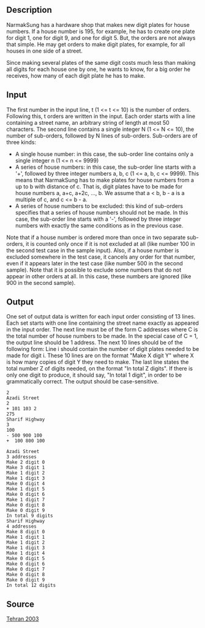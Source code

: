<h2>Description</h2><p>NarmakSung has a hardware shop that makes new digit plates for house numbers. If a house number is 195, for example, he has to create one plate for digit 1, one for digit 9, and one for digit 5. But, the orders are not always that simple. He may get orders to make digit plates, for example, for all houses in one side of a street. 
</p>
Since making several plates of the same digit costs much less than making all digits for each house one by one, he wants to know, for a big order he receives, how many of each digit plate he has to make.<h2>Input</h2><p>The first number in the input line, t (1 &lt;= t &lt;= 10) is the number of orders. Following this, t orders are written in the input. Each order starts with a line containing a street name, an arbitrary string of length at most 50 characters. The second line contains a single integer N (1 &lt;= N &lt;= 10), the number of sub-orders, followed by N lines of sub-orders. Sub-orders are of three kinds: 
</p><ul><li>A single house number: in this case, the sub-order line contains only a single integer n (1 &lt;= n &lt;= 9999)
<br></li><li>A series of house numbers: in this case, the sub-order line starts with a '+', followed by three integer numbers a, b, c (1 &lt;= a, b, c &lt;= 9999). This means that NarmakSung has to make plates for house numbers from a up to b with distance of c. That is, digit plates have to be made for house numbers a, a+c, a+2c, ..., b. We assume that a &lt; b, b - a is a multiple of c, and c &lt;= b - a.
<br></li><li>A series of house numbers to be excluded: this kind of sub-orders specifies that a series of house numbers should not be made. In this case, the sub-order line starts with a '-', followed by three integer numbers with exactly the same conditions as in the previous case.</li></ul><p>
</p>Note that if a house number is ordered more than once in two separate sub-orders, it is counted only once if it is not excluded at all (like number 100 in the second test case in the sample input). Also, if a house number is excluded somewhere in the test case, it cancels any order for that number, even if it appears later in the test case (like number 500 in the second sample). Note that it is possible to exclude some numbers that do not appear in other orders at all. In this case, these numbers are ignored (like 900 in the second sample).
<h2>Output</h2><p>One set of output data is written for each input order consisting of 13 lines. Each set starts with one line containing the street name exactly as appeared in the input order. The next line must be of the form C addresses where C is the total number of house numbers to be made. In the special case of C = 1, the output line should be 1 address. The next 10 lines should be of the following form: Line i should contain the number of digit plates needed to be made for digit i. These 10 lines are on the format "Make X digit Y" where X is how many copies of digit Y they need to make. The last line states the total number Z of digits needed, on the format "In total Z digits". If there is only one digit to produce, it should say, "In total 1 digit", in order to be grammatically correct. The output should be case-sensitive.</p><pre><code class="language-input1">2 
Azadi Street
2
+ 101 103 2
275 
Sharif Highway
3
100
- 500 900 100
+  100 800 100
</code></pre><pre><code class="language-output1">Azadi Street
3 addresses
Make 2 digit 0
Make 3 digit 1
Make 1 digit 2
Make 1 digit 3
Make 0 digit 4
Make 1 digit 5
Make 0 digit 6
Make 1 digit 7
Make 0 digit 8
Make 0 digit 9
In total 9 digits
Sharif Highway
4 addresses
Make 8 digit 0
Make 1 digit 1
Make 1 digit 2
Make 1 digit 3
Make 1 digit 4
Make 0 digit 5
Make 0 digit 6
Make 0 digit 7
Make 0 digit 8
Make 0 digit 9
In total 12 digits
</code></pre><h2>Source</h2><a href="searchproblem?field=source&amp;key=Tehran+2003">Tehran 2003</a>